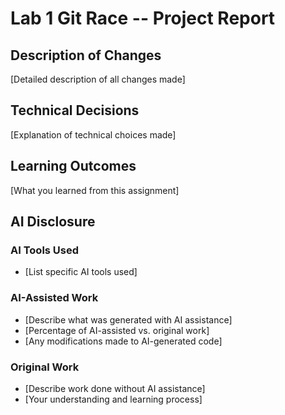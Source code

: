 # Lab 1 Git Race -- Project Report

## Description of Changes
[Detailed description of all changes made]

## Technical Decisions
[Explanation of technical choices made]

## Learning Outcomes
[What you learned from this assignment]

## AI Disclosure
### AI Tools Used
- [List specific AI tools used]

### AI-Assisted Work
- [Describe what was generated with AI assistance]
- [Percentage of AI-assisted vs. original work]
- [Any modifications made to AI-generated code]

### Original Work
- [Describe work done without AI assistance]
- [Your understanding and learning process]